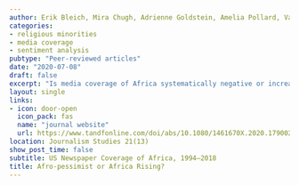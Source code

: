 ```yaml
---
author: Erik Bleich, Mira Chugh, Adrienne Goldstein, Amelia Pollard, Varsha Vijayakumar, and A. Maurits van der Veen
categories:
- religious minorities
- media coverage
- sentiment analysis
pubtype: "Peer-reviewed articles"
date: "2020-07-08"
draft: false
excerpt: "Is media coverage of Africa systematically negative or increasingly positive? Several scholars have argued that too little empirical evidence exists to address the debate between “Afro-pessimist” and “Africa Rising” perspectives. We contribute to this discussion by analyzing 139,012 articles drawn from The New York Times, The Washington Post, The Wall Street Journal, and USA Today over the 25-year period between 1 January 1994 and 31 December 2018. We find modest support for the Afro-pessimist viewpoint: Articles mentioning Africa are negative on average, are even more negative during peak periods of coverage, and have not become more positive over time. In addition, we examine the thematic coverage most strongly associated with negativity and positivity. Stories that reference conflict, government, and specific African countries account for a significant portion of the negativity in our corpus. Conversely, stories related to culture and education constitute a subset of positive articles. Overall, our analysis not only sheds light on an ongoing debate about the tone of coverage of Africa, it also provides a better understanding of prevalent negative and positive thematic coverage in four major US newspapers."
layout: single
links:
- icon: door-open
  icon_pack: fas
  name: "journal website"
  url: https://www.tandfonline.com/doi/abs/10.1080/1461670X.2020.1790027?journalCode=rjos20
location: Journalism Studies 21(13)
show_post_time: false
subtitle: US Newspaper Coverage of Africa, 1994–2018
title: Afro-pessimist or Africa Rising?
---
```


